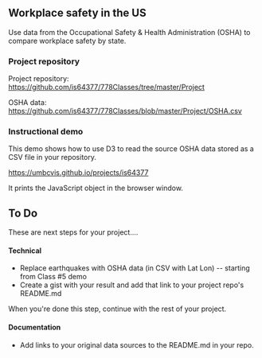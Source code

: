 ## Workplace safety in the US

Use data from the Occupational Safety & Health Administration (OSHA) to compare workplace safety by state.

### Project repository

Project repository: https://github.com/is64377/778Classes/tree/master/Project

OSHA data: https://github.com/is64377/778Classes/blob/master/Project/OSHA.csv

### Instructional demo

This demo shows how to use D3 to read the source OSHA data stored as a CSV file in your repository.

https://umbcvis.github.io/projects/is64377

It prints the JavaScript object in the browser window.

## To Do

These are next steps for your project....

#### Technical

* Replace earthquakes with OSHA data (in CSV with Lat Lon) -- starting from Class #5 demo
* Create a gist with your result and add that link to your project repo's README.md

When you're done this step, continue with the rest of your project.

#### Documentation

* Add links to your original data sources to the README.md in your repo.
